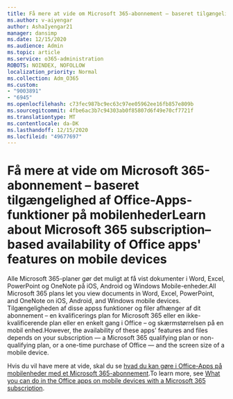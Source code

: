 ```yaml
---
title: Få mere at vide om Microsoft 365-abonnement – baseret tilgængelighed af Office-Apps-funktioner på mobilenheder
ms.author: v-aiyengar
author: AshaIyengar21
manager: dansimp
ms.date: 12/15/2020
ms.audience: Admin
ms.topic: article
ms.service: o365-administration
ROBOTS: NOINDEX, NOFOLLOW
localization_priority: Normal
ms.collection: Adm_O365
ms.custom:
- "9003891"
- "6945"
ms.openlocfilehash: c73fec987bc9ec63c97ee05962ee16fb857e809b
ms.sourcegitcommit: 4fbe6ac3b7c94303ab0f85807d6f49e70cf7721f
ms.translationtype: MT
ms.contentlocale: da-DK
ms.lasthandoff: 12/15/2020
ms.locfileid: "49677697"
---
```

# <a name="learn-about-microsoft-365-subscriptionbased-availability-of-office-apps-features-on-mobile-devices"></a><span data-ttu-id="8ca71-102">Få mere at vide om Microsoft 365-abonnement – baseret tilgængelighed af Office-Apps-funktioner på mobilenheder</span><span class="sxs-lookup"><span data-stu-id="8ca71-102">Learn about Microsoft 365 subscription–based availability of Office apps' features on mobile devices</span></span>

<span data-ttu-id="8ca71-103">Alle Microsoft 365-planer gør det muligt at få vist dokumenter i Word, Excel, PowerPoint og OneNote på iOS, Android og Windows Mobile-enheder.</span><span class="sxs-lookup"><span data-stu-id="8ca71-103">All Microsoft 365 plans let you view documents in Word, Excel, PowerPoint, and OneNote on iOS, Android, and Windows mobile devices.</span></span> <span data-ttu-id="8ca71-104">Tilgængeligheden af disse appss funktioner og filer afhænger af dit abonnement – en kvalificerings plan for Microsoft 365 eller en ikke-kvalificerende plan eller en enkelt gang i Office – og skærmstørrelsen på en mobil enhed.</span><span class="sxs-lookup"><span data-stu-id="8ca71-104">However, the availability of these apps' features and files depends on your subscription — a Microsoft 365 qualifying plan or non-qualifying plan, or a one-time purchase of Office — and the screen size of a mobile device.</span></span>

<span data-ttu-id="8ca71-105">Hvis du vil have mere at vide, skal du se [hvad du kan gøre i Office-Apps på mobilenheder med et Microsoft 365-abonnement](https://go.microsoft.com/fwlink/?linkid=2135575).</span><span class="sxs-lookup"><span data-stu-id="8ca71-105">To learn more, see [What you can do in the Office apps on mobile devices with a Microsoft 365 subscription](https://go.microsoft.com/fwlink/?linkid=2135575).</span></span> 